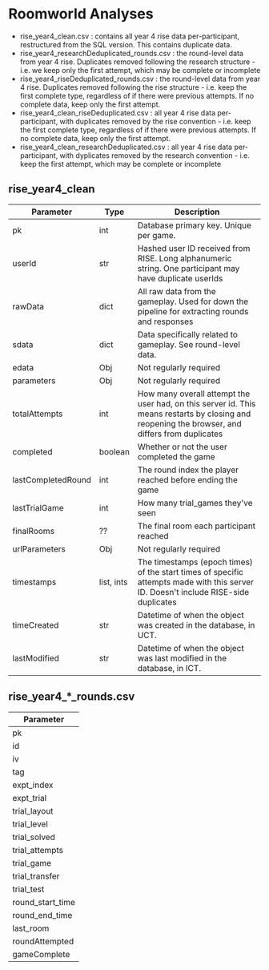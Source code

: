 Roomworld Analyses
===

- rise_year4_clean.csv : contains all year 4 rise data per-participant, restructured from the SQL version. This contains duplicate data.
- rise_year4_researchDeduplicated_rounds.csv : the round-level data from year 4 rise. Duplicates removed following the research structure - i.e. we keep only the first attempt, which may be complete or incomplete
- rise_year4_riseDeduplicated_rounds.csv : the round-level data from year 4 rise. Duplicates removed following the rise structure - i.e. keep the first complete type, regardless of if there were previous attempts. If no complete data, keep only the first attempt.
- rise_year4_clean_riseDeduplicated.csv : all year 4 rise data per-participant, with duplicates removed by the rise convention - i.e. keep the first complete type, regardless of if there were previous attempts. If no complete data, keep only the first attempt.
- rise_year4_clean_researchDeduplicated.csv : all year 4 rise data per-participant, with dyplicates removed by the research convention - i.e. keep the first attempt, which may be complete or incomplete

rise_year4_clean
---

| Parameter | Type | Description |
| --------- | ---- | ----------- |
| pk        | int  | Database primary key. Unique per game. |
| userId    | str  | Hashed user ID received from RISE. Long alphanumeric string. One participant may have duplicate userIds |
| rawData | dict | All raw data from the gameplay. Used for down the pipeline for extracting rounds and responses |
| sdata | dict | Data specifically related to gameplay. See round-level data. |
| edata | Obj | Not regularly required |
| parameters | Obj | Not regularly required |
| totalAttempts | int | How many overall attempt the user had, on this server id. This means restarts by closing and reopening the browser, and differs from duplicates |
| completed | boolean | Whether or not the user completed the game |
| lastCompletedRound| int | The round index the player reached before ending the game |
| lastTrialGame | int | How many trial_games they've seen |
| finalRooms | ?? | The final room each participant reached |
| urlParameters | Obj  | Not regularly required |
| timestamps | list, ints | The timestamps (epoch times) of the start times of specific attempts made with this server ID. Doesn't include RISE-side duplicates |
| timeCreated | str | Datetime of when the object was created in the database, in UCT. |
| lastModified | str | Datetime of when the object was last modified in the database, in ICT. |

rise_year4_*_rounds.csv
---

| Parameter |
| --------- |
| pk |
| id |
| iv |
| tag |
| expt_index |
| expt_trial |
| trial_layout |
| trial_level |
| trial_solved |
| trial_attempts |
| trial_game |
| trial_transfer |
| trial_test |
| round_start_time |
| round_end_time |
| last_room |
| roundAttempted |
| gameComplete |